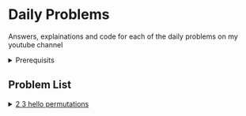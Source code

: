 # Daily Problems
Answers, explainations and code for each of the daily problems on my youtube channel  

<details><summary>Prerequisits</summary>
  <h1>Things you should be familiar with before attempting these problems</h1>
  <p><b>Addition Rule:</b> Count number of ways that mutually exclusive events can happen.</p>
  <p>  Expample: How many ways can I order one of $3$ sandwiches <em>or</em> one of $2$ soups?  $3+2$</p>
  <p><b>Product Rule:</b> Count number of ways the simultainious events can happen</p>
  <p>  Example: How many ways can I order one of $3$ sandwiches <em>and</em> one of $2$ soups? $3 \cdot 2$</p>
  <p><b>Inclusion-Exclusion principle:</b> Subtract elements that have been counted multiple times.</p>
  <p>  Example: How many ways can a die land on an odd number <em>or</em> a number less than $3$? $3 + 2 - 1$</p>
  <p><b>Factoials:</b> $n!$</p>
  <p>  Example: $5! = 5 \cdot 4 \cdot 3 \cdot 2$</p>
  <p><b>Permutations:</b> $\prescript{n}{}{P}_r$</p>
  <p>  Example: $\prescript{5}{}{P}_3 = 5 \cdot 4 \cdot 3 = \dfrac{5!}{2!}$
  <p><b>Binomial Theorem:</b>  ${ n \choose r }$</p>
  <p>  Example: ${ 5 \choose 3} = \dfrac{5!}{(5-3-1)! \cdot 3!}$</p>
  <br><br>
  <p><b>Sigma notation: </b>$$\sum_{i=1}^{n}i$$</p>
  <p>Example: $$\sum_{i=1}^{5} i = 1 + 2 + 3 + 4 + 5 = 15$$</p>
</details>

## Problem List
<details><summary><a href="https://github.com/brianSalk/Daily-Problems/tree/main/2_3_hello_permutations">2 3 hello permutations</a></summary></details>
